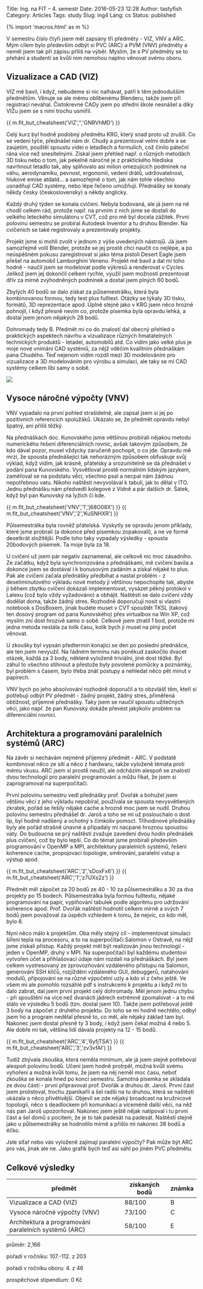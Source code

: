 Title: Ing. na FIT – 4. semestr
Date: 2016-05-23 12:28
Author: tastyfish
Category: Articles
Tags: study
Slug: ing4
Lang: cs
Status: published

{% import 'macros.html' as m %}

V semestru číslo čtyři jsem měl zapsány tři předměty - VIZ, VNV a
ARC. Mým cílem bylo především odbýt si PVC (ARC) a PVM (VNV) předměty a
neměl jsem tak při zápisu příliš na výběr. Myslím, že s PV předměty se
to přehání a studenti se kvůli nim nemohou naplno věnovat svému oboru.

Vizualizace a CAD (VIZ)
-----------------------

VIZ mě bavil, i když, nebudeme si nic nalhávat, patří k těm jednodušším
předmětům. Věnuje se ale mému oblíbenému Blenderu, takže jsem při
registraci neváhal. Čistokrevné CADy jsem po střední škole nesnášel a
díky VIZu jsem se s nimi trochu usmířil.

{{ m.fit_but_cheatsheet('VIZ','','GNRVhMD') }}

Celý kurz byl hodně podobný předmětu KRG, který snad proto už zrušili.
Co se vedení týče, přednášel nám dr. Chudý a prezentoval velmi dobře a
se zaujetím, pouštěl spoustu videí o letadlech a formulích, což činilo
páteční rána více než snesitelnými. Získal jsem přehled např. o různých
metodách 3D tisku nebo o tom, jak pekelně náročné je z praktického
hlediska navrhnout letadlo tak, aby splňovalo asi milion omezujících
podmínek na váhu, aerodynamiku, pevnost, ergonomii, vedení drátů,
udržovatelnost, hlukové emise atdatd... a samozřejmě o tom, jak nám
tohle všechno usnadňují CAD systémy, nebo lépe řečeno umožňují.
Přednášky se konaly někdy česky (československy) a někdy anglicky.

Každý druhý týden se konala cvičení. Nebyla bodovaná, ale já jsem na ně
chodil celkem rád, protože např. na prvním z nich jsme se dostali do
velkého leteckého simulátoru v CVT, což pro mě byl docela zážitek. První
polovinu semestru se probíral Autodesk Inventor a tu druhou Blender. Na
cvičeních se také registrovaly a prezentovaly projekty.

Projekt jsme si mohli zvolit v jednom z výše uvedených nástrojů. Já jsem
samozřejmě volil Blender, protože se jej prostě chci naučit co nejlépe,
a po neúspěšném pokusu zaregistrovat si jako téma pistoli Desert Eagle
jsem přešel na automobil Lamborghini Veneno. Projekt mě bavil a dal mi
toho hodně - naučil jsem se modelovat podle výkresů a renderovat v
Cycles. Jelikož jsem jej dokončil celkem rychle, využil jsem možnosti
prezentovat dřív za mírně zvýhodněných podmínek a dostal jsem plných 60
bodů.

Zbylých 40 bodů se dalo získat za půlsemestrálku, která byla
kombinovanou formou, tedy test plus fulltext. Otázky se týkaly 3D tisku,
formátů, 3D reprezentace apod. Úplně stejně jako v KRG jsem něco hrozně
pohnojil, i když přesně nevím co, protože písemka byla opravdu lehká, a
dostal jsem jenom nějakých 28 bodů.

Dohromady tedy B. Předmět mi co do znalostí dal obecný přehled o
praktických aspektech návrhu a vizualizace různých hmatatelných
technických produktů - letadel, automobilů atd. Co vidím jako velké plus
je moje nové vnímání CAD systémů, za nějž vděčím kvalitním přednáškám
pana Chudého. Teď nejenom vidím rozdíl mezi 3D modelováním pro
vizualizace a 3D modelováním pro výrobu a simulaci, ale taky se mi CAD
systémy celkem líbí samy o sobě.

![](http://img12.deviantart.net/927d/i/2016/097/6/c/1_pp_by_drummyfish-d9y15mu.png)

Vysoce náročné výpočty (VNV)
----------------------------

VNV vypadalo na první pohled strašidelně, ale zapsal jsem si jej po
pozitivních referencích spolužáků. Ukázalo se, že předmět opravdu nebyl
špatný, ani příliš těžký.

Na přednáškách doc. Kunovského jsme většinou probírali nějakou metodu
numerického řešení diferenciálních rovnic, avšak takovým způsobem, že
kdo dával pozor, musel vždycky zaručeně pochopit, o co jde. Opravdu mě
mrzí, že spousta přednášející tak nehorázným způsobem obfuskuje svůj
výklad, když vidím, jak krásně, přátelsky a srozumitelně se dá přednášet
v podání pana Kunovského. Vysvětloval prostě normálním lidským jazykem,
zaměřoval se na podstatu věci, všechno psal a necpal nám žádnou
nepotřebnou vatu. Nikoho naštěstí nevyvolával k tabuli, jak to dělal v
ITO. Jednu přednášku nám předvedli kolegové z Vídně a pár dalších dr.
Šátek, když byl pan Kunovský na lyžích či kde.

{{ m.fit_but_cheatsheet('VNV','1','j68O08X') }}
{{ m.fit_but_cheatsheet('VNV','2','KuSNHXR') }}

Půlsemestrálka byla rovněž přátelská. Vyskytly se opravdu jenom
příklady, které jsme probrali (a dokonce před písemkou zopakovali), a ne
ve formě desetkrát složitější. Podle toho taky vypadaly výsledky -
spousta 20bodových písemek. Ta moje byla za 18.

U cvičení už jsem pár negativ zaznamenal, ale celkově nic moc zásadního.
Ze začátku, když byla synchronizována s přednáškami, mě cvičení bavila a
dokonce jsem se dostával i k bonusovým zadáním a získal nějaké to plus.
Pak ale cvičení začala přednášky předbíhat a nastal problém - z
desetiminutového výkladu nové metody ji většinou nepochopíte tak, abyste
ji během zbytku cvičení dokázali implementovat, vysázet pěkný protokol v
Latexu (což bylo vždy vyžadováno) a obhájit. Naštěstí se dalo cvičení
vždy dodělat doma, takže žádný stres. Rozhodně doporučuji nosit si
vlastní notebook s DosBoxem, jinak budete muset v CVT spouštět TKSL
(takový ten dosový program od pana Kunovského) přes virtualbox na Win
XP, což myslím zní dost hrozivě samo o sobě. Celkově jsem ztratil 1 bod,
protože mi jedna metoda nestála za tolik času, kolik bych jí musel na
plný počet věnovat.

U zkoušky byl vypsán předtermín konající se den po poslední přednášce,
ale ten jsem nevyužil. Na řádném termínu nás poněkud zaskočilo dvacet
otázek, každá za 3 body, některé vyloženě triviální, jiné dost těžké.
Byl záhul to všechno stihnout a přestože byly povolené pomůcky a
poznámky, byl problém s časem, bylo třeba znát postupy a nehledat něco
pět minut v papírech.

VNV bych po jeho absolvování rozhodně doporučil a to obzvlášť těm, kteří
si potřebují odbýt PV předmět - žádný projekt, žádný stres, přiměřená
obtížnost, příjemné přednášky. Taky jsem se naučil spoustu užitečných
věcí, jako např. že pan Kunovský dokáže převést jakýkoliv problém na
diferenciální rovnici.

Architektura a programování paralelních systémů (ARC)
-----------------------------------------------------

Na závěr si nechávám nejméně příjemný předmět - ARC. V podstatě
kombinoval něco ze sítí a něco z hardwaru, takže vyloženě témata proti
mému vkusu. ARC jsem si prostě neužil, ale odcházím alespoň se znalostí
dvou technologií pro paralelní programování a můžu říkat, že jsem si
zaprogramoval na superpočítači.

První polovinu semestru vedl přednášky prof. Dvořák a bohužel jsem
většinu věcí z jeho výkladu nepobíral, používala se spousta
nevysvětlených zkratek, pořád se řešily nějaké cache a hrozně moc jsem
se nudil. Druhou polovinu semestru přednášel dr. Jaroš a toho se mi už
poslouchalo o dost líp, byl hodně nadšený a ochotný s čímkoliv pomoct.
Tříhodinové přednášky byly ale pořád strašně únavné a připadaly mi
nacpané hroznou spoustou vaty. Do budoucna se prý naštěstí zvažuje
zavedení dvou hodin přednášek plus cvičení, což by bylo lepší. Co do
témat jsme probírali především programování v OpenMP a MPI, architektury
paralelních systémů, řešení koherence cache, propojovací topologie,
směrování, paralelní vstup a výstup apod.

{{ m.fit_but_cheatsheet('ARC','2','sDoxFx6') }}
{{ m.fit_but_cheatsheet('ARC','1','z7UXs2z') }}

Předmět měl zápočet za 20 bodů ze 40 - 10 za půlsemestrálku a 30 za dva
projekty po 15 bodech. Půlsemestrálka byla formou fulltextu, nějaké
programování na papír, vyplňování tabulek podle algoritmu pro udržování
koherence apod. Prof. Dvořák naštěstí hodnotil celkem mírně a svých 7
bodů jsem považoval za úspěch vzhledem k tomu, že nejvíc, co kdo měl,
bylo 8.

Nyní něco málo k projektům. Oba měly stejný cíl - implementovat simulaci
šíření tepla na procesoru, a to na superpočítači Salomon v Ostravě, na
nějž jsme získali přístup. Každý projekt měl být realizován jinou
technologií - jeden v OpenMP, druhý v MPI. Na superpočítači byl každému
studentovi vytvořen účet a přihlašovací údaje nám rozdali na
přednáškách. Byl jsem celkem vystresovaný ze zprovozňování vzdáleného
přístupu na Salomon, generování SSH klíčů, rozjíždění vzdáleného GUI,
debuggerů, natahování modulů, připojování se na různé výpočetní uzly a
kdo ví z čeho ještě. Ve všem mi ale pomohlo rozsáhlé pdf s instrukcemi k
projektu a i když mi to dalo zabrat, dal jsem první projekt celý
dohromady. Měl jenom jednu chybu - při spouštění na více než dvanácti
jádrech extrémně zpomalovat - a to mě stálo ve výsledku 5 bodů (tzn.
dostal jsem 10). Takže jsem potřeboval ještě 3 body na zápočet z druhého
projektu. Do toho se mi hodně nechtělo, odbyl jsem ho a program nedělal
přesně to, co měl, ale nějaký základ tam byl. Nakonec jsem dostal přesně
ty 3 body, i když jsem čekal možná 4 nebo 5. Ale dobře mi tak, většina
lidí dávala projekty na 12 - 15 bodů.

{{ m.fit_but_cheatsheet('ARC','4','6yfjTSA') }}
{{ m.fit_but_cheatsheet('ARC','3','zv3vfAI') }}

Tudíž zbývala zkouška, která neměla minimum, ale já jsem stejně
potřeboval alespoň polovinu bodů. Učení jsem hodně protrpěl, možná kvůli
svému vyhoření a možná kvůli tomu, že jsem na něj neměl moc času, neboť
zkouška se konala hned po konci semestru. Samotná písemka se skládala ze
dvou částí - první připravoval prof. Dvořák a druhou dr. Jaroš. První
část jsem prolistoval, trochu zpanikařil a šel radši na tu druhou, která
se naštěstí ukázala o něco přívětivější. Objevil se zde nějaký broadcast
na kružnicové topologii, něco s deadlockem při komunikaci a víceméně
další věci, na něž nás pan Jaroš upozorňoval. Nakonec jsem ještě nějak
natipoval i tu první část a šel domů s pocitem, že je to tak padesát na
padesát. Naštěstí stejně jako u půlsemestrálky se hodnotilo mírně a
přišlo mi nakonec 38 bodů a éčko.

Jste síťař nebo vás vyloženě zajímají paralelní výpočty? Pak může být
ARC pro vás, jinak ale ne. Jako grafik bych teď asi sáhl po jiném PVC
předmětu.

Celkové výsledky
----------------

  předmět                                                |získaných bodů  |známka
  -------------------------------------------------------|----------------|--------
  Vizualizace a CAD (VIZ)                                |88/100          |B
  Vysoce náročné výpočty (VNV)                           |73/100          |C
  Architektura a programování paralelních systémů (ARC)  |58/100          |E

průměr: 2,166

pořadí v ročníku: 107.-112. z 203  

pořadí v ročníku oboru: 4. z 46  

prospěchové stipendium: 0 Kč

